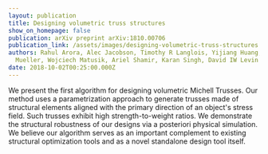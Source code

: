 ```yaml
---
layout: publication
title: Designing volumetric truss structures
show_on_homepage: false
publication: arXiv preprint arXiv:1810.00706
publication_link: /assets/images/designing-volumetric-truss-structures.pdf
authors: Rahul Arora, Alec Jacobson, Timothy R Langlois, Yijiang Huang, Caitlin
  Mueller, Wojciech Matusik, Ariel Shamir, Karan Singh, David IW Levin
date: 2018-10-02T00:25:00.000Z
---
```

We present the first algorithm for designing volumetric Michell Trusses. Our method uses a parametrization approach to generate trusses made of structural elements aligned with the primary direction of an object's stress field. Such trusses exhibit high strength-to-weight ratios. We demonstrate the structural robustness of our designs via a posteriori physical simulation. We believe our algorithm serves as an important complement to existing structural optimization tools and as a novel standalone design tool itself.